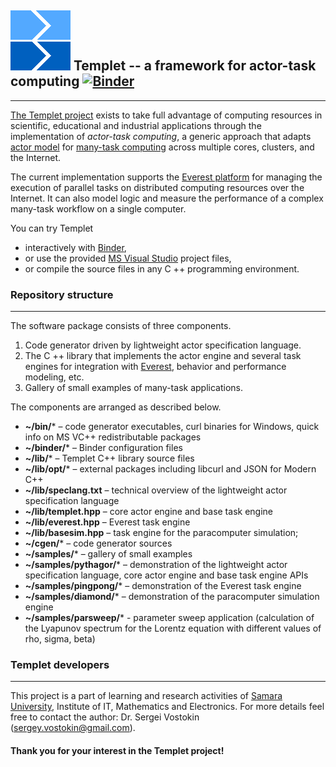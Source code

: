 
## ![](LOGO.png) **Templet** -- a framework for actor-task computing [![Binder](https://mybinder.org/badge_logo.svg)](https://mybinder.org/v2/gh/the-templet-project/templet.git/master?urlpath=lab)
****

[The Templet project](http://templet.ssau.ru) exists to take full advantage of computing resources in scientific, educational and industrial applications through the implementation of *actor-task computing*, a generic approach that adapts [actor model](https://en.wikipedia.org/wiki/Actor_model) for [many-task computing](https://en.wikipedia.org/wiki/Many-task_computing) across multiple cores, clusters, and the Internet.

The current implementation supports the [Everest platform](http://everest.distcomp.org) for managing the execution of parallel tasks on distributed computing resources over the Internet. It can also model logic and measure the performance of a complex many-task workflow on a single computer.

You can try Templet
* interactively with [Binder](https://mybinder.org/v2/gh/the-templet-project/templet.git/master?urlpath=lab), 
* or use the provided [MS Visual Studio](https://visualstudio.microsoft.com) project files,
* or compile the source files in any C ++ programming environment.

### Repository structure
************************
The software package consists of three components.
1. Code generator driven by lightweight actor specification language.
2. The C ++ library that implements the actor engine and several task engines for integration with [Everest](http://everest.distcomp.org), behavior and performance modeling, etc.
3. Gallery of small examples of many-task applications.

The components are arranged as described below.
* **~/bin/*** – code generator executables, curl binaries for Windows, quick info on MS VC++ redistributable packages
* **~/binder/*** – Binder configuration files
* **~/lib/*** – Templet C++ library source files
* **~/lib/opt/*** – external packages including libcurl and JSON for Modern C++
* **~/lib/speclang.txt** – technical overview of the lightweight actor specification language
* **~/lib/templet.hpp** – core actor engine and base task engine
* **~/lib/everest.hpp** – Everest task engine
* **~/lib/basesim.hpp** – task engine for the paracomputer simulation;
* **~/cgen/*** – code generator sources
* **~/samples/*** – gallery of small examples
* **~/samples/pythagor/*** – demonstration of the lightweight actor specification language, core actor engine and base task engine APIs
* **~/samples/pingpong/*** – demonstration of the Everest task engine
* **~/samples/diamond/*** – demonstration of the paracomputer simulation engine
* **~/samples/parsweep/*** - parameter sweep application (calculation of the Lyapunov spectrum for the Lorentz equation with different values of rho, sigma, beta)

### Templet developers
**********************
This project is a part of learning and research activities of [Samara University](http://www.ssau.ru/english), Institute of IT, Mathematics and Electronics. For more details feel free to contact the author: Dr. Sergei Vostokin (sergey.vostokin@gmail.com).

#### Thank you for your interest in the Templet project!




